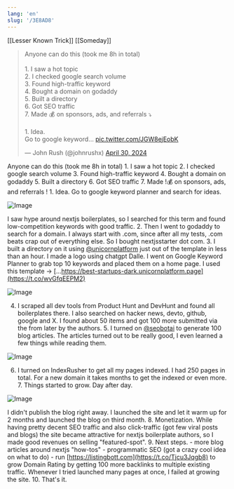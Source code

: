 ```yaml
---
lang: 'en'
slug: '/3E8AD8'
---
```


[[Lesser Known Trick]] [[Someday]]

<blockquote class="twitter-tweet">

<p lang="en" dir="ltr">

Anyone can do this (took me 8h in total)<br/><br/>1. I saw a hot topic<br/>2. I checked google search volume<br/>3. Found high-traffic keyword<br/>4. Bought a domain on godaddy<br/>5. Built a directory<br/>6. Got SEO traffic<br/>7. Made 💰 on sponsors, ads, and referrals ⤵<br/><br/>1. Idea.<br/>Go to google keyword… <a href="https://t.co/JGW8ejEobK">pic.twitter.com/JGW8ejEobK</a>

</p>

&mdash; John Rush (@johnrushx) <a href="https://twitter.com/johnrushx/status/1785358653022675009?ref_src=twsrc%5Etfw">April 30, 2024</a>

</blockquote>

Anyone can do this (took me 8h in total) 1. I saw a hot topic 2. I checked google search volume 3. Found high-traffic keyword 4. Bought a domain on godaddy 5. Built a directory 6. Got SEO traffic 7. Made !💰 on sponsors, ads, and referrals ! 1. Idea. Go to google keyword planner and search for ideas.

![Image](https://pbs.twimg.com/media/GMbdhW2XoAIpXWn?format=png&name=small)

I saw hype around nextjs boilerplates, so I searched for this term and found low-competition keywords with good traffic. 2. Then I went to godaddy to search for a domain. I always start with .com, since after all my tests, .com beats crap out of everything else. So I bought nextjsstarter dot com. 3. I built a directory on it using [@unicornplatform](https://twitter.com/unicornplatform) just out of the template in less than an hour. I made a logo using chatgpt Dalle. I went on Google Keyword Planner to grab top 10 keywords and placed them on a home page. I used this template -> […https://best-startups-dark.unicornplatform.page](https://t.co/wvGfqEEPM2)

![Image](https://pbs.twimg.com/media/GMbdpeOXIAEEus-?format=png&name=small)

4. I scraped all dev tools from Product Hunt and DevHunt and found all boilerplates there. I also searched on hacker news, devto, github, google and X. I found about 50 items and got 100 more submitted via the from later by the authors. 5. I turned on [@seobotai](https://twitter.com/seobotai) to generate 100 blog articles. The articles turned out to be really good, I even learned a few things while reading them.

![Image](https://pbs.twimg.com/media/GMbdxYUWIAAffiV?format=png&name=small)

6. I turned on IndexRusher to get all my pages indexed. I had 250 pages in total. For a new domain it takes months to get the indexed or even more. 7. Things started to grow. Day after day.

![Image](https://pbs.twimg.com/media/GMbeAiUXsAALMOe?format=png&name=small)

I didn't publish the blog right away. I launched the site and let it warm up for 2 months and launched the blog on third month. 8. Monetization. While having pretty decent SEO traffic and also click-traffic (got few viral posts and blogs) the site became attractive for nextjs boilerplate authors, so I made good revenues on selling "featured-spot". 9. Next steps. - more blog articles around nextjs "how-tos" - programmatic SEO (got a crazy cool idea on what to do) - run [https://listingbott.com](https://t.co/Tjcu3Jqgb8) to grow Domain Rating by getting 100 more backlinks to multiple existing traffic. Whenever I tried launched many pages at once, I failed at growing the site. 10. That's it.
